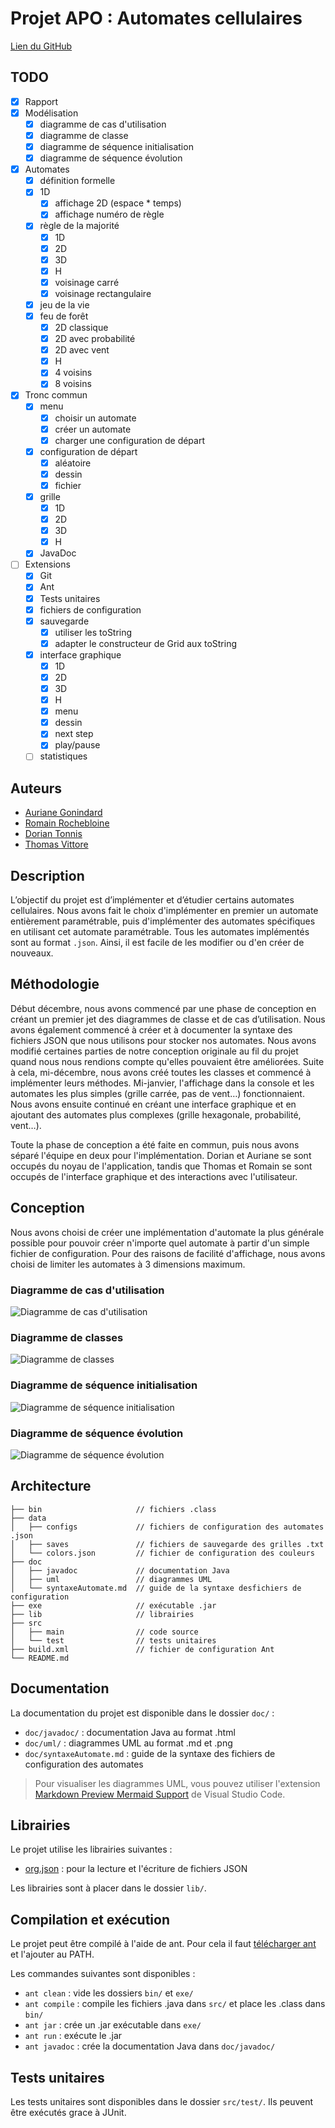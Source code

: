 # Projet APO : Automates cellulaires

[Lien du GitHub](https://github.com/rrrroo/APO_Automates)

## TODO

- [x] Rapport
- [x] Modélisation
    - [x] diagramme de cas d'utilisation
    - [x] diagramme de classe
    - [x] diagramme de séquence initialisation
    - [x] diagramme de séquence évolution
- [x] Automates
    - [x] définition formelle
    - [x] 1D
        - [x] affichage 2D (espace * temps)
        - [x] affichage numéro de règle
    - [x] règle de la majorité
        - [x] 1D
        - [x] 2D
        - [x] 3D
        - [x] H
        - [x] voisinage carré
        - [x] voisinage rectangulaire
    - [x] jeu de la vie
    - [x] feu de forêt
        - [x] 2D classique
        - [x] 2D avec probabilité
        - [x] 2D avec vent
        - [x] H
        - [x] 4 voisins
        - [x] 8 voisins
- [x] Tronc commun
    - [x] menu
        - [x] choisir un automate
        - [x] créer un automate
        - [x] charger une configuration de départ
    - [x] configuration de départ
        - [x] aléatoire
        - [x] dessin
        - [x] fichier
    - [x] grille
        - [x] 1D
        - [x] 2D
        - [x] 3D
        - [x] H
    - [x] JavaDoc
- [ ] Extensions
    - [x] Git
    - [x] Ant
    - [x] Tests unitaires
    - [x] fichiers de configuration
    - [x] sauvegarde
        - [x] utiliser les toString
        - [x] adapter le constructeur de Grid aux toString
    - [x] interface graphique
        - [x] 1D
        - [x] 2D
        - [x] 3D
        - [x] H
        - [x] menu
        - [x] dessin
        - [x] next step
        - [x] play/pause
    - [ ] statistiques

## Auteurs

- [Auriane Gonindard](https://github.com/AurianeG)
- [Romain Rochebloine](https://github.com/rrrroo)
- [Dorian Tonnis](https://github.com/Dorian-T)
- [Thomas Vittore](https://github.com/Sipior4)

## Description

L’objectif du projet est d’implémenter et d’étudier certains automates cellulaires. Nous avons fait le choix d'implémenter en premier un automate entièrement paramétrable, puis d'implémenter des automates spécifiques en utilisant cet automate paramétrable.
Tous les automates implémentés sont au format `.json`. Ainsi, il est facile de les modifier ou d'en créer de nouveaux.

## Méthodologie

Début décembre, nous avons commencé par une phase de conception en créant un premier jet des diagrammes de classe et de cas d’utilisation. Nous avons également commencé à créer et à documenter la syntaxe des fichiers JSON que nous utilisons pour stocker nos automates. 
Nous avons modifié certaines parties de notre conception originale au fil du projet quand nous nous rendions compte qu'elles pouvaient être améliorées.
Suite à cela, mi-décembre, nous avons créé toutes les classes et commencé à implémenter leurs méthodes.
Mi-janvier, l'affichage dans la console et les automates les plus simples (grille carrée, pas de vent…) fonctionnaient.
Nous avons ensuite continué en créant une interface graphique et en ajoutant des automates plus complexes (grille hexagonale, probabilité, vent…).

Toute la phase de conception a été faite en commun, puis nous avons séparé l'équipe en deux pour l'implémentation. Dorian et Auriane se sont occupés du noyau de l'application, tandis que Thomas et Romain se sont occupés de l'interface graphique et des interactions avec l'utilisateur.

## Conception

Nous avons choisi de créer une implémentation d'automate la plus générale possible pour pouvoir créer n'importe quel automate à partir d'un simple fichier de configuration.
Pour des raisons de facilité d'affichage, nous avons choisi de limiter les automates à 3 dimensions maximum.

### Diagramme de cas d'utilisation

![Diagramme de cas d'utilisation](doc/uml/useCaseDiagram.png)

### Diagramme de classes

![Diagramme de classes](doc/uml/classDiagram.png)

### Diagramme de séquence initialisation

![Diagramme de séquence initialisation](doc/uml/sequenceDiagramInitialisation.png)

### Diagramme de séquence évolution

![Diagramme de séquence évolution](doc/uml/sequenceDiagramSimulation.png)

## Architecture

```
├── bin                     // fichiers .class
├── data
│   ├── configs             // fichiers de configuration des automates .json
│   ├── saves               // fichiers de sauvegarde des grilles .txt
│   └── colors.json         // fichier de configuration des couleurs
├── doc
│   ├── javadoc             // documentation Java
│   ├── uml                 // diagrammes UML
│   └── syntaxeAutomate.md  // guide de la syntaxe desfichiers de configuration
├── exe                     // exécutable .jar
├── lib                     // librairies
├── src
│   ├── main                // code source
│   └── test                // tests unitaires
├── build.xml               // fichier de configuration Ant
└── README.md
```

## Documentation

La documentation du projet est disponible dans le dossier `doc/` :
- `doc/javadoc/` : documentation Java au format .html
- `doc/uml/` : diagrammes UML au format .md et .png
- `doc/syntaxeAutomate.md` : guide de la syntaxe des fichiers de configuration des automates

> Pour visualiser les diagrammes UML, vous pouvez utiliser l'extension [Markdown Preview Mermaid Support](https://marketplace.visualstudio.com/items?itemName=bierner.markdown-mermaid) de Visual Studio Code.

## Librairies

Le projet utilise les librairies suivantes :
- [org.json](https://repo1.maven.org/maven2/org/json/json/20231013/json-20231013.jar) : pour la lecture et l'écriture de fichiers JSON

Les librairies sont à placer dans le dossier `lib/`.

## Compilation et exécution

Le projet peut être compilé à l'aide de ant. Pour cela il faut [télécharger ant](https://ant.apache.org/bindownload.cgi) et l'ajouter au PATH.

Les commandes suivantes sont disponibles :
- `ant clean` : vide les dossiers `bin/` et `exe/`
- `ant compile` : compile les fichiers .java dans `src/` et place les .class dans `bin/`
- `ant jar` : crée un .jar exécutable dans `exe/`
- `ant run` : exécute le .jar
- `ant javadoc` : crée la documentation Java dans `doc/javadoc/`

## Tests unitaires

Les tests unitaires sont disponibles dans le dossier `src/test/`. Ils peuvent être exécutés grace à JUnit.
